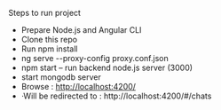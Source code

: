 Steps to run project

* Prepare Node.js and Angular CLI
* Clone this repo
* Run npm install
* ng serve --proxy-config proxy.conf.json
* npm start – run backend node.js server (3000)
* start mongodb server
* Browse : [http://localhost:4200/](http://localhost:4200/)
* ·Will be redirected to : http://localhost:4200/#/chats
